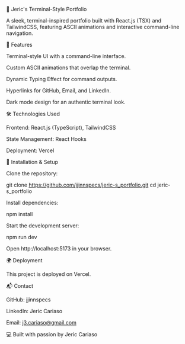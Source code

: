 🚀 Jeric's Terminal-Style Portfolio

A sleek, terminal-inspired portfolio built with React.js (TSX) and TailwindCSS, featuring ASCII animations and interactive command-line navigation.

📌 Features

Terminal-style UI with a command-line interface.

Custom ASCII animations that overlap the terminal.

Dynamic Typing Effect for command outputs.

Hyperlinks for GitHub, Email, and LinkedIn.

Dark mode design for an authentic terminal look.

🛠️ Technologies Used

Frontend: React.js (TypeScript), TailwindCSS

State Management: React Hooks

Deployment: Vercel

🚀 Installation & Setup

Clone the repository:

git clone https://github.com/jjinnspecs/jeric-s_portfolio.git
cd jeric-s_portfolio

Install dependencies:

npm install

Start the development server:

npm run dev

Open http://localhost:5173 in your browser.

🌍 Deployment

This project is deployed on Vercel.

📬 Contact

GitHub: jjinnspecs

LinkedIn: Jeric Cariaso

Email: j3.cariaso@gmail.com

💻 Built with passion by Jeric Cariaso
